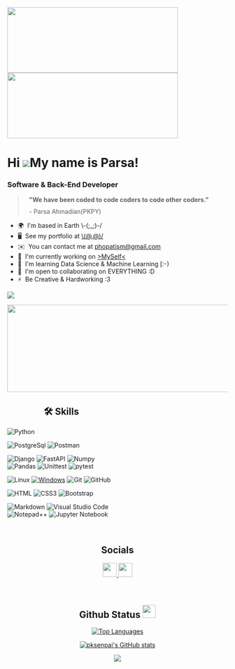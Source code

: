 <div style="display: inline-block;">
  <img src="https://64.media.tumblr.com/ea5908f30637785b282c05f264a2b466/81a6e041294dedbf-3f/s500x750/839254025388f2cb723fda92cfd2d59fef2f2a64.gif" width="390" height="150" />
  <img src="https://64.media.tumblr.com/ea5908f30637785b282c05f264a2b466/81a6e041294dedbf-3f/s500x750/839254025388f2cb723fda92cfd2d59fef2f2a64.gif" width="390" height="150" />
</div>


Hi ![](https://user-images.githubusercontent.com/18350557/176309783-0785949b-9127-417c-8b55-ab5a4333674e.gif)My name is Parsa!
=============================================================================================================================
### Software & Back-End Developer

  
> <h4 style="margin: 10px;">"We have been coded to code coders to code other coders."</h4>
> <p style="margin: 10px; text-size: 3px;"> - Parsa Ahmadian(PKPY) <p>


* 🌍  I'm based in Earth \\-(;\_;)-/
* 🖥️  See my portfolio at [\\(@,@)/](http://github.com/pksenpai)
* ✉️  You can contact me at [phopatism@gmail.com](mailto:phopatism@gmail.com)
* 🚀  I'm currently working on [\>MySelf<](http://github.com/pksenpai)
* 🧠  I'm learning Data Science & Machine Learning \[:-)
* 🤝  I'm open to collaborating on EVERYTHING :D
* ⚡  Be Creative & Hardworking :3

<a href="https://www.github.com/pksenpai" target="_blank" rel="noreferrer"><img
src="https://img.shields.io/github/followers/pksenpai?logo=github&style=for-the-badge&color=a855f7&labelColor=000000" /></a>

<img src="https://i.seadn.io/gae/_YIoKz_EmInCKgtGbJzUSpn8Liz7Mr4UIZN7aCJoCknVKkRDyWJIXe4koNnIMg84DEu4Y-32cNF5OWVnA1RuAZUotmyen_FZAe_O9Q?auto=format&dpr=1&w=1000" width="1000" height="200" />


<div style="text-align: left;width: 49%">
<h2 align="center">🛠 Skills</h2>
        
![Python](https://img.shields.io/badge/python-3670A0?style=for-the-badge&logo=python&logoColor=ffdd54)

<!--- ![MySQL](https://img.shields.io/badge/mysql-%2300f.svg?style=for-the-badge&logo=mysql&logoColor=white) --->
![PostgreSql](https://img.shields.io/badge/postgresql-%2300f.svg?style=for-the-badge&logo=postgresql&logoColor=white)
![Postman](https://img.shields.io/badge/Postman-FF6C37?style=for-the-badge&logo=postman&logoColor=white)

![Django](https://img.shields.io/badge/django-0c4b33?style=for-the-badge&logo=django&logoColor=ffdd54)
![FastAPI](https://img.shields.io/badge/fastapi-009485?style=for-the-badge&logo=fastapi&logoColor=white)
![Numpy](https://img.shields.io/badge/Numpy-013243?style=for-the-badge&logo=numpy&logoColor=white)
![Pandas](https://img.shields.io/badge/Pandas-150458?style=for-the-badge&logo=pandas&logoColor=white)
![Unittest](https://img.shields.io/badge/Unuttest-61519e?style=for-the-badge&logo=python&logoColor=white) 
![pytest](https://img.shields.io/badge/Pytest-3776AB?style=for-the-badge&logo=python&logoColor=white)

![Linux](https://img.shields.io/badge/Linux-FCC624?style=for-the-badge&logo=linux&logoColor=black)
[![Windows](https://img.shields.io/badge/Windows-0078D6?style=for-the-badge&logo=windows&logoColor=white)](https://shields.io/)
![Git](https://img.shields.io/badge/Git-F05032?style=for-the-badge&logo=git&logoColor=white)
![GitHub](https://img.shields.io/badge/github-%23121011.svg?style=for-the-badge&logo=github&logoColor=white)
<!--- ![GitLab](https://img.shields.io/badge/gitlab-%23181717.svg?style=for-the-badge&logo=gitlab&logoColor=white) --->

![HTML](https://img.shields.io/badge/HTML-E34F26?style=for-the-badge&logo=html5&logoColor=white)
![CSS3](https://img.shields.io/badge/css3-%231572B6.svg?style=for-the-badge&logo=css3&logoColor=white)
![Bootstrap](https://img.shields.io/badge/bootstrap-%238511FA.svg?style=for-the-badge&logo=bootstrap&logoColor=white)

![Markdown](https://img.shields.io/badge/markdown-%23000000.svg?style=for-the-badge&logo=markdown&logoColor=white)
![Visual Studio Code](https://img.shields.io/badge/Visual%20Studio%20Code-0078d7.svg?style=for-the-badge&logo=visual-studio-code&logoColor=white)
![Notepad++](https://img.shields.io/badge/Notepad++-90E59A.svg?style=for-the-badge&logo=notepad%2b%2b&logoColor=black)
![Jupyter Notebook](https://img.shields.io/badge/jupyter-%23FA0F00.svg?style=for-the-badge&logo=jupyter&logoColor=white)
</div>
<br>

<h2 align="center"> Socials </h2>
<p align="center">
<a href="https://www.github.com/pksenpai" target="_blank" rel="noreferrer"> <picture> <source media="(prefers-color-scheme: dark)" srcset="https://raw.githubusercontent.com/danielcranney/readme-generator/main/public/icons/socials/github-dark.svg" /> <source media="(prefers-color-scheme: light)" srcset="https://raw.githubusercontent.com/danielcranney/readme-generator/main/public/icons/socials/github.svg" /> <img src="https://raw.githubusercontent.com/danielcranney/readme-generator/main/public/icons/socials/github.svg" width="32" height="32" /> </picture> </a> <a href="https://www.linkedin.com/in/parsa-ahmadian-a6028b289/" target="_blank" rel="noreferrer"> <picture> <source media="(prefers-color-scheme: dark)" srcset="https://raw.githubusercontent.com/danielcranney/readme-generator/main/public/icons/socials/linkedin-dark.svg" /> <source media="(prefers-color-scheme: light)" srcset="https://raw.githubusercontent.com/danielcranney/readme-generator/main/public/icons/socials/linkedin.svg" /> <img src="https://raw.githubusercontent.com/danielcranney/readme-generator/main/public/icons/socials/linkedin.svg" width="32" height="32" /> </picture> </a></p>

<br>

<h2 align="center">Github Status <img src="https://media.giphy.com/media/iY8CRBdQXODJSCERIr/giphy.gif" width="30px"></h2>
<div align="center">

  <a href="https://github.com/pksenpai" align="left"><img src="https://github-readme-stats.vercel.app/api/top-langs/?username=pksenpai&langs_count=10&title_color=a855f7&text_color=22c55e&icon_color=a855f7&bg_color=000000&hide_border=true&locale=en&custom_title=Top%20%Languages" alt="Top Languages" /></a>
  
  <a href="http://www.github.com/pksenpai"><img src="https://github-readme-stats.vercel.app/api?username=pksenpai&show_icons=true&hide=&count_private=true&title_color=a855f7&text_color=22c55e&icon_color=a855f7&bg_color=000000&hide_border=true&show_icons=true" alt="pksenpai's GitHub stats" /></a>
  
  <a href="http://www.github.com/pksenpai"><img src="https://github-readme-streak-stats.herokuapp.com/?user=pksenpai&stroke=22c55e&background=000000&ring=a855f7&fire=a855f7&currStreakNum=22c55e&currStreakLabel=a855f7&sideNums=22c55e&sideLabels=22c55e&dates=22c55e&hide_border=true" /></a>

</div>
